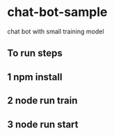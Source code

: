 # chat-bot-sample
chat bot with small training model
## To run steps
## 1 npm install
## 2 node run train
## 3 node run start
